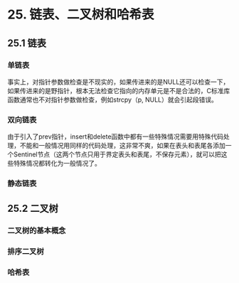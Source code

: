 # 25. 链表、二叉树和哈希表

<!-- no highlight -->

## 25.1 链表

### 单链表

事实上，对指针参数做检查是不现实的，如果传进来的是NULL还可以检查一下，如果传进来的是野指针，根本无法检查它指向的内存单元是不是合法的，C标准库函数通常也不对指针参数做检查，例如strcpy（p, NULL）就会引起段错误。

### 双向链表

由于引入了prev指针，insert和delete函数中都有一些特殊情况需要用特殊代码处理，不能和一般情况用同样的代码处理，这非常不爽，如果在表头和表尾各添加一个Sentinel节点（这两个节点只用于界定表头和表尾，不保存元素），就可以把这些特殊情况都转化为一般情况了。

### 静态链表

## 25.2 二叉树

### 二叉树的基本概念

### 排序二叉树

### 哈希表
